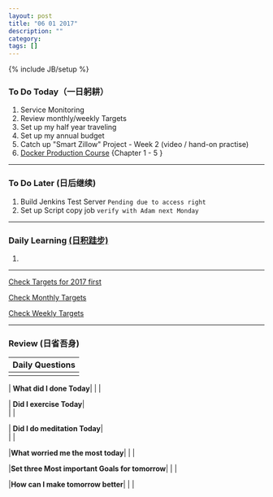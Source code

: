 ```yaml
---
layout: post
title: "06 01 2017"
description: ""
category: 
tags: []
---
```

{% include JB/setup %}

### To Do Today（一日躬耕）

1. Service Monitoring 
2. Review monthly/weekly Targets   
3. Set up my half year traveling
4. Set up my annual budget
5. Catch up "Smart Zillow" Project - Week 2 (video / hand-on practise)
6. [Docker Production Course](https://www.udemy.com/the-docker-for-devops-course-from-development-to-production/learn/v4/overview) {Chapter 1 - 5 }

---

### To Do Later (日后继续) 

1. Build Jenkins Test Server 
``` Pending due to access right ```
2. Set up Script copy job 
``` verify with Adam next Monday ```

---

### Daily Learning [(日积跬步)](https://yitianxu.github.io/2017/01/05/learning-summary)
1. 

---

[Check Targets for 2017 first](https://yitianxu.github.io/2016/12/30/resolution-for-2017)

[Check Monthly Targets](https://yitianxu.github.io/pages/monthly%20targets/Monthly)

[Check Weekly Targets](https://yitianxu.github.io/pages/weekly%20targets/Weekly%20Targets) 

---

### Review (日省吾身)

| Daily Questions                   |                                           
|:----------------------------------|
|                                   |

| **What did I done Today**| 
|    |

| **Did I exercise Today**|          
|     |

| **Did I do meditation Today**|          
|     |

|**What worried me the most today**|
|                                |

|**Set three Most important Goals for tomorrow**|
|                                        |

|**How can I make tomorrow better**|
|                          |